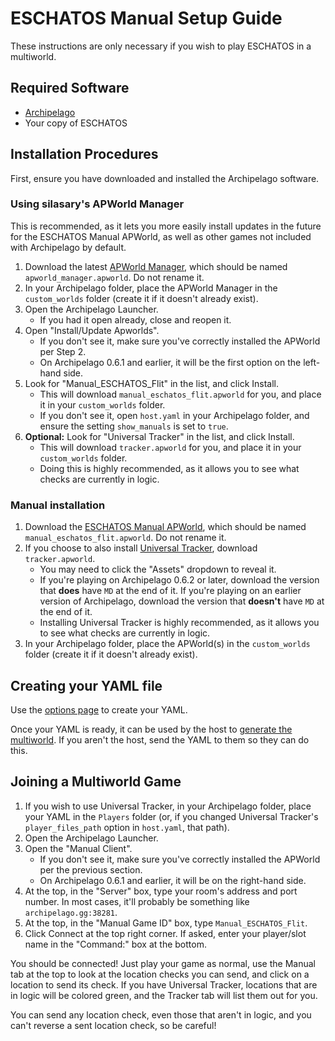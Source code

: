 # ESCHATOS Manual Setup Guide

These instructions are only necessary if you wish to play ESCHATOS in a multiworld.

## Required Software

- [Archipelago](https://github.com/ArchipelagoMW/Archipelago/releases)
- Your copy of ESCHATOS

## Installation Procedures

First, ensure you have downloaded and installed the Archipelago software.

### Using silasary's APWorld Manager

This is recommended, as it lets you more easily install updates in the future for the ESCHATOS Manual APWorld, as well as other games not included with Archipelago by default.

1. Download the latest [APWorld Manager](https://github.com/silasary/Archipelago/releases?q=Manager), which should be named `apworld_manager.apworld`. Do not rename it.
2. In your Archipelago folder, place the APWorld Manager in the `custom_worlds` folder (create it if it doesn't already exist).
3. Open the Archipelago Launcher.
    - If you had it open already, close and reopen it.
4. Open "Install/Update Apworlds".
    - If you don't see it, make sure you've correctly installed the APWorld per Step 2.
    - On Archipelago 0.6.1 and earlier, it will be the first option on the left-hand side.
5. Look for "Manual_ESCHATOS_Flit" in the list, and click Install.
    - This will download `manual_eschatos_flit.apworld` for you, and place it in your `custom_worlds` folder.
    - If you don't see it, open `host.yaml` in your Archipelago folder, and ensure the setting `show_manuals` is set to `true`.
6. **Optional:** Look for "Universal Tracker" in the list, and click Install.
    - This will download `tracker.apworld` for you, and place it in your `custom_worlds` folder.
    - Doing this is highly recommended, as it allows you to see what checks are currently in logic.

### Manual installation

1. Download the [ESCHATOS Manual APWorld](https://github.com/FlitPix/archipelago-manuals/releases?q=ESCHATOS), which should be named `manual_eschatos_flit.apworld`. Do not rename it.
2. If you choose to also install [Universal Tracker](https://github.com/FarisTheAncient/Archipelago/releases?q=Tracker), download `tracker.apworld`.
    - You may need to click the "Assets" dropdown to reveal it.
    - If you're playing on Archipelago 0.6.2 or later, download the version that **does** have `MD` at the end of it. If you're playing on an earlier version of Archipelago, download the version that **doesn't** have `MD` at the end of it.
    - Installing Universal Tracker is highly recommended, as it allows you to see what checks are currently in logic.
3. In your Archipelago folder, place the APWorld(s) in the `custom_worlds` folder (create it if it doesn't already exist).

## Creating your YAML file

Use the <a href="../player-settings">options page</a> to create your YAML.

Once your YAML is ready, it can be used by the host to [generate the multiworld](https://archipelago.gg/tutorial/Archipelago/setup/en#generating-a-game). If you aren't the host, send the YAML to them so they can do this.

## Joining a Multiworld Game

1. If you wish to use Universal Tracker, in your Archipelago folder, place your YAML in the `Players` folder (or, if you changed Universal Tracker's `player_files_path` option in `host.yaml`, that path).
2. Open the Archipelago Launcher.
3. Open the "Manual Client".
    - If you don't see it, make sure you've correctly installed the APWorld per the previous section.
    - On Archipelago 0.6.1 and earlier, it will be on the right-hand side.
4. At the top, in the "Server" box, type your room's address and port number. In most cases, it'll probably be something like `archipelago.gg:38281`.
5. At the top, in the "Manual Game ID" box, type `Manual_ESCHATOS_Flit`.
6. Click Connect at the top right corner. If asked, enter your player/slot name in the "Command:" box at the bottom.

You should be connected! Just play your game as normal, use the Manual tab at the top to look at the location checks you can send, and click on a location to send its check. If you have Universal Tracker, locations that are in logic will be colored green, and the Tracker tab will list them out for you.

You can send any location check, even those that aren't in logic, and you can't reverse a sent location check, so be careful!
